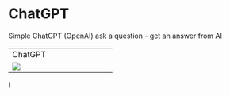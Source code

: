 # ChatGPT


Simple ChatGPT (OpenAI)
ask a question - get an answer from AI




<table style="width:50%">
  <tr>
    <td> ChatGPT </td>

  </tr>
    <tr>
        <td style="position:relative;width:40%">
          <img src="https://user-images.githubusercontent.com/91971233/228042921-cdc65789-6598-4e31-bd4d-348c8aec0666.png">
        </td> 
   </tr>
 </table>!
